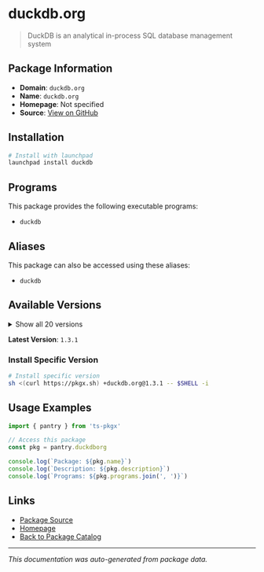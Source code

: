 # duckdb.org

> DuckDB is an analytical in-process SQL database management system

## Package Information

- **Domain**: `duckdb.org`
- **Name**: `duckdb.org`
- **Homepage**: Not specified
- **Source**: [View on GitHub](https://github.com/pkgxdev/pantry/tree/main/projects/duckdb.org/package.yml)

## Installation

```bash
# Install with launchpad
launchpad install duckdb
```

## Programs

This package provides the following executable programs:

- `duckdb`

## Aliases

This package can also be accessed using these aliases:

- `duckdb`

## Available Versions

<details>
<summary>Show all 20 versions</summary>

- `1.3.1`, `1.3.0`, `1.2.2`, `1.2.1`, `1.2.0`
- `1.1.3`, `1.1.2`, `1.1.1`, `1.1.0`, `1.0.0`
- `0.10.3`, `0.10.2`, `0.10.1`, `0.10.0`, `0.9.2`
- `0.9.1`, `0.9.0`, `0.8.1`, `0.8.0`, `0.7.1`

</details>

**Latest Version**: `1.3.1`

### Install Specific Version

```bash
# Install specific version
sh <(curl https://pkgx.sh) +duckdb.org@1.3.1 -- $SHELL -i
```

## Usage Examples

```typescript
import { pantry } from 'ts-pkgx'

// Access this package
const pkg = pantry.duckdborg

console.log(`Package: ${pkg.name}`)
console.log(`Description: ${pkg.description}`)
console.log(`Programs: ${pkg.programs.join(', ')}`)
```

## Links

- [Package Source](https://github.com/pkgxdev/pantry/tree/main/projects/duckdb.org/package.yml)
- [Homepage](#)
- [Back to Package Catalog](../package-catalog.md)

---

*This documentation was auto-generated from package data.*

